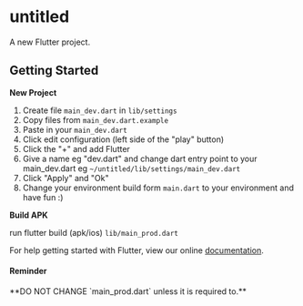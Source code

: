 # untitled

A new Flutter project.

## Getting Started

**New Project**
1. Create file `main_dev.dart` in `lib/settings`
2. Copy files from `main_dev.dart.example`
3. Paste in your `main_dev.dart`
4. Click edit configuration (left side of the "play" button)
5. Click the "+" and add Flutter
6. Give a name eg "dev.dart" and change dart entry point to your main_dev.dart
eg `~/untitled/lib/settings/main_dev.dart`
7. Click "Apply" and "Ok"
8. Change your environment build form `main.dart` to your environment and have fun  :)

**Build APK**

run flutter build (apk/ios) `lib/main_prod.dart`

For help getting started with Flutter, view our online
[documentation](https://flutter.io/).
<h4>Reminder</h4>
**DO NOT CHANGE `main_prod.dart` unless it is required to.**
